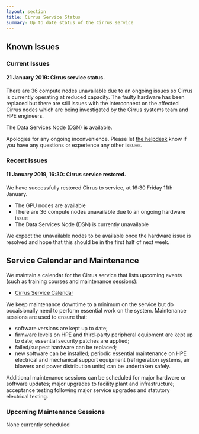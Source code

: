 ```yaml
---
layout: section
title: Cirrus Service Status
summary: Up to date status of the Cirrus service
---
```


## Known Issues

### Current Issues

#### 21 January 2019: Cirrus service status. ####

There are 36 compute nodes unavailable due to an ongoing issues so Cirrus is currently operating at reduced capacity. The faulty hardware has been replaced but there are still issues with the interconnect on the affected Cirrus nodes which are being investigated by the Cirrus systems team and HPE engineers.

The Data Services Node (DSN) **is** available.

Apologies for any ongoing inconvenience. Please let [the helpdesk](../support/) know if you have any questions or experience any other issues.

### Recent Issues

#### 11 January 2019, 16:30: Cirrus service restored. ####

We have successfully restored Cirrus to service, at 16:30 Friday 11th January.
* The GPU nodes are available
* There are 36 compute nodes unavailable due to an ongoing hardware issue
* The Data Services Node (DSN) is currently unavailable

We expect the unavailable nodes to be available once the hardware issue is resolved and hope that this should be in the first half of next week.

## Service Calendar and Maintenance

We maintain a calendar for the Cirrus service that lists upcoming events (such
as training courses and maintenance sessions):

- [Cirrus Service Calendar](calendar.html)

We keep maintenance downtime to a minimum on the service but do occaisionally
need to perform essential work on the system. Maintenance sessions are used to 
ensure that:

* software versions are kept up to date;
* firmware levels on HPE and third-party peripheral equipment are kept up to date;
essential security patches are applied;
* failed/suspect hardware can be replaced;
* new software can be installed;
periodic essential maintenance on HPE electrical and mechanical support equipment (refrigeration systems, air blowers and power distribution units) can be undertaken safely.

Additional maintenance sessions can be scheduled for major hardware or software updates; major upgrades to facility plant and infrastructure; acceptance testing following major service upgrades and statutory electrical testing.

### Upcoming Maintenance Sessions

None currently scheduled




